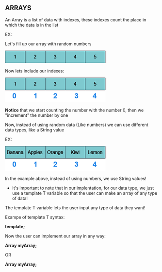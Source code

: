 ## ARRAYS

An Array is a list of data with indexes, these indexes count the place in which the data is in the list

EX:

Let's fill up our array with random numbers

![Diagram 1](/DiagramNotes/ArraysImages/Arrays1.drawio.png)

Now lets include our indexes:

![Diagram 2](/DiagramNotes/ArraysImages/Arrays2.drawio.png)

**Notice** that we start counting the number with the number 0, then we "increment" the number by one

Now, instead of using random data (Like numbers) we can use different data types, like a String value

EX:

![Diagram 3](/DiagramNotes/ArraysImages/Arrays3.drawio.png)

In the example above, instead of using numbers, we use String values!

* It's important to note that in our implentation, for our data type, we just use a template T variable so that the user can make an array of any type of data!

The template T variable lets the user input any type of data they want!

Exampe of template T syntax:

**template<typename T>;**

Now the user can implement our array in any way:

**Array<int> myArray;**

OR

**Array<String> myArray;**





